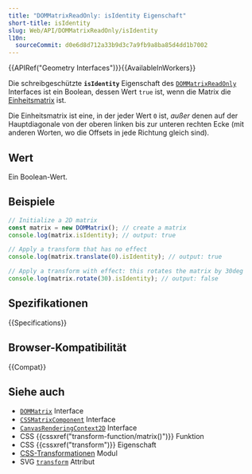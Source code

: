 ```yaml
---
title: "DOMMatrixReadOnly: isIdentity Eigenschaft"
short-title: isIdentity
slug: Web/API/DOMMatrixReadOnly/isIdentity
l10n:
  sourceCommit: d0e6d8d712a33b9d3c7a9fb9a8ba85d4dd1b7002
---
```


{{APIRef("Geometry Interfaces")}}{{AvailableInWorkers}}

Die schreibgeschützte **`isIdentity`** Eigenschaft des [`DOMMatrixReadOnly`](/de/docs/Web/API/DOMMatrixReadOnly) Interfaces ist ein Boolean, dessen Wert `true` ist, wenn die Matrix die [Einheitsmatrix](https://en.wikipedia.org/wiki/Identity_matrix) ist.

Die Einheitsmatrix ist eine, in der jeder Wert `0` ist, _außer_ denen auf der Hauptdiagonale von der oberen linken bis zur unteren rechten Ecke (mit anderen Worten, wo die Offsets in jede Richtung gleich sind).

## Wert

Ein Boolean-Wert.

## Beispiele

```js
// Initialize a 2D matrix
const matrix = new DOMMatrix(); // create a matrix
console.log(matrix.isIdentity); // output: true

// Apply a transform that has no effect
console.log(matrix.translate(0).isIdentity); // output: true

// Apply a transform with effect: this rotates the matrix by 30deg
console.log(matrix.rotate(30).isIdentity); // output: false
```

## Spezifikationen

{{Specifications}}

## Browser-Kompatibilität

{{Compat}}

## Siehe auch

- [`DOMMatrix`](/de/docs/Web/API/DOMMatrix) Interface
- [`CSSMatrixComponent`](/de/docs/Web/API/CSSMatrixComponent) Interface
- [`CanvasRenderingContext2D`](/de/docs/Web/API/CanvasRenderingContext2D) Interface
- CSS {{cssxref("transform-function/matrix()")}} Funktion
- CSS {{cssxref("transform")}} Eigenschaft
- [CSS-Transformationen](/de/docs/Web/CSS/CSS_transforms) Modul
- SVG [`transform`](/de/docs/Web/SVG/Attribute/transform) Attribut
